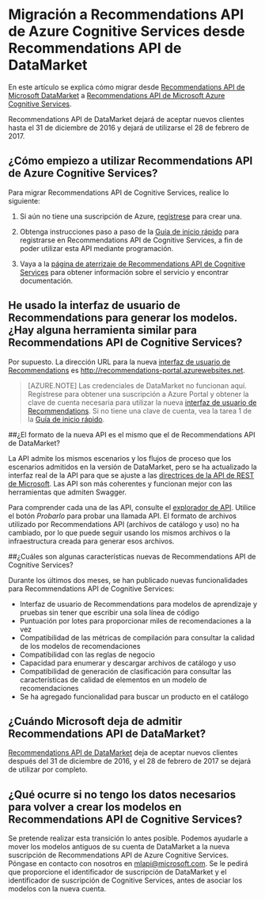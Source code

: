 
<properties
	pageTitle="Migración de Recommendations API de Azure Cognitive Services desde Recommendations API de DataMarket | Microsoft Azure"
	description="Recomendaciones de Azure Machine Learning - Migración a recomendaciones de Cognitive Services"
	services="cognitive-services"
	documentationCenter=""
	authors="luiscabrer"
	manager="jhubbard"
	editor="cgronlun"/>

<tags
	ms.service="cognitive-services"
	ms.workload="data-services"
	ms.tgt_pltfrm="na"
	ms.devlang="na"
	ms.topic="article"
	ms.date="09/01/2016"
	ms.author="luisca"/>


# Migración a Recommendations API de Azure Cognitive Services desde Recommendations API de DataMarket
En este artículo se explica cómo migrar desde [Recommendations API de Microsoft DataMarket](https://datamarket.azure.com/dataset/amla/recommendations) a [Recommendations API de Microsoft Azure Cognitive Services](https://www.microsoft.com/cognitive-services/es-ES/recommendations-api).

Recommendations API de DataMarket dejará de aceptar nuevos clientes hasta el 31 de diciembre de 2016 y dejará de utilizarse el 28 de febrero de 2017.

## ¿Cómo empiezo a utilizar Recommendations API de Azure Cognitive Services?

Para migrar Recommendations API de Cognitive Services, realice lo siguiente:

1.	Si aún no tiene una suscripción de Azure, [regístrese](https://portal.azure.com/#create/Microsoft.CognitiveServices/apitype/Recommendations/pricingtier/S1) para crear una.

1.	Obtenga instrucciones paso a paso de la [Guía de inicio rápido](cognitive-services-recommendations-quick-start.md) para registrarse en Recommendations API de Cognitive Services, a fin de poder utilizar esta API mediante programación.

1.	Vaya a la [página de aterrizaje de Recommendations API de Cognitive Services](https://www.microsoft.com/cognitive-services/es-ES/recommendations-api) para obtener información sobre el servicio y encontrar documentación.

## He usado la interfaz de usuario de Recommendations para generar los modelos. ¿Hay alguna herramienta similar para Recommendations API de Cognitive Services?

Por supuesto. La dirección URL para la nueva [interfaz de usuario de Recommendations](http://recommendations-portal.azurewebsites.net/) es http://recommendations-portal.azurewebsites.net.

>[AZURE.NOTE] Las credenciales de DataMarket no funcionan aquí. Regístrese para obtener una suscripción a Azure Portal y obtener la clave de cuenta necesaria para utilizar la nueva [interfaz de usuario de Recommendations](http://recommendations-portal.azurewebsites.net/). Si no tiene una clave de cuenta, vea la tarea 1 de la [Guía de inicio rápido](cognitive-services-recommendations-quick-start.md).

##¿El formato de la nueva API es el mismo que el de Recommendations API de DataMarket?

La API admite los mismos escenarios y los flujos de proceso que los escenarios admitidos en la versión de DataMarket, pero se ha actualizado la interfaz real de la API para que se ajuste a las [directrices de la API de REST de Microsoft](https://github.com/Microsoft/api-guidelines/blob/master/Guidelines.md). Las API son más coherentes y funcionan mejor con las herramientas que admiten Swagger.

Para comprender cada una de las API, consulte el [explorador de API](https://westus.dev.cognitive.microsoft.com/docs/services/Recommendations.V4.0/operations/56f30d77eda5650db055a3db). Utilice el botón *Probarlo* para probar una llamada API. El formato de archivos utilizado por Recommendations API (archivos de catálogo y uso) no ha cambiado, por lo que puede seguir usando los mismos archivos o la infraestructura creada para generar esos archivos.

##¿Cuáles son algunas características nuevas de Recommendations API de Cognitive Services?

Durante los últimos dos meses, se han publicado nuevas funcionalidades para Recommendations API de Cognitive Services:
-	Interfaz de usuario de Recommendations para modelos de aprendizaje y pruebas sin tener que escribir una sola línea de código
-	Puntuación por lotes para proporcionar miles de recomendaciones a la vez
-	Compatibilidad de las métricas de compilación para consultar la calidad de los modelos de recomendaciones
-	Compatibilidad con las reglas de negocio
-	Capacidad para enumerar y descargar archivos de catálogo y uso
-	Compatibilidad de generación de clasificación para consultar las características de calidad de elementos en un modelo de recomendaciones
-	Se ha agregado funcionalidad para buscar un producto en el catálogo

## ¿Cuándo Microsoft deja de admitir Recommendations API de DataMarket?

[Recommendations API de DataMarket](https://datamarket.azure.com/dataset/amla/recommendations) deja de aceptar nuevos clientes después del 31 de diciembre de 2016, y el 28 de febrero de 2017 se dejará de utilizar por completo.

## ¿Qué ocurre si no tengo los datos necesarios para volver a crear los modelos en Recommendations API de Cognitive Services?

Se pretende realizar esta transición lo antes posible. Podemos ayudarle a mover los modelos antiguos de su cuenta de DataMarket a la nueva suscripción de Recommendations API de Azure Cognitive Services. Póngase en contacto con nosotros en [mlapi@microsoft.com](mailto://mlapi@microsoft.com). Se le pedirá que proporcione el identificador de suscripción de DataMarket y el identificador de suscripción de Cognitive Services, antes de asociar los modelos con la nueva cuenta.

<!---HONumber=AcomDC_0914_2016-->